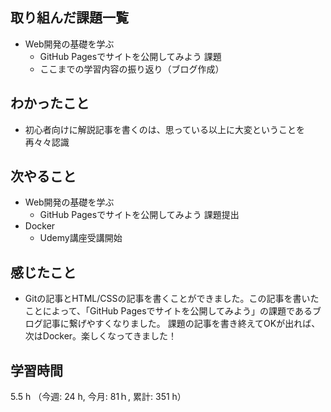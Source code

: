 ## 取り組んだ課題一覧
- Web開発の基礎を学ぶ
    - GitHub Pagesでサイトを公開してみよう  課題
    - ここまでの学習内容の振り返り（ブログ作成）
## わかったこと
-  初心者向けに解説記事を書くのは、思っている以上に大変ということを再々々認識    
## 次やること
- Web開発の基礎を学ぶ
    - GitHub Pagesでサイトを公開してみよう 課題提出
- Docker  
    -   Udemy講座受講開始
## 感じたこと
- Gitの記事とHTML/CSSの記事を書くことができました。この記事を書いたことによって、「GitHub Pagesでサイトを公開してみよう」の課題であるブログ記事に繋げやすくなりました。 課題の記事を書き終えてOKが出れば、次はDocker。楽しくなってきました！
## 学習時間
5.5 h （今週: 24 h, 今月: 81ｈ, 累計: 351 h）